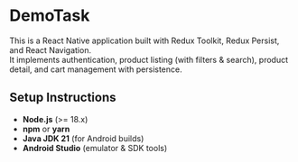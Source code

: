 # DemoTask

This is a React Native application built with Redux Toolkit, Redux Persist, and React Navigation.  
It implements authentication, product listing (with filters & search), product detail, and cart management with persistence.


## Setup Instructions

- **Node.js** (>= 18.x)
- **npm** or **yarn**
- **Java JDK 21** (for Android builds)
- **Android Studio** (emulator & SDK tools)
